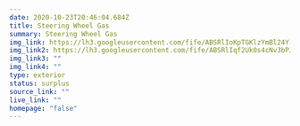 ```yaml
---
date: 2020-10-23T20:46:04.684Z
title: Steering Wheel Gas
summary: Steering Wheel Gas
img_link: https://lh3.googleusercontent.com/fife/ABSRlIoKpTGKlzYmBl24Y-RJqh5hpp6ZehmchNenMNbuRKawsGwj0-BpU9rkcqmgBtDqikZ4Z5oVzMZ2qvzw0NBxwhhIF_9pGOpIZRnH58k38uMpFl398xM_8PxjIIgrGMtWU4lWiZtv2F-cZGRAPQQsS9720y-ibQk6vbom9s7dVV2sjn5ZhK3g1quqJPccfMFU7rUUODfFWj4xd8Ci5OuCrvL7gN0MplRFzqt2hBD5_cLAADdBlZqcQIbg5yX8NnqPeb5rZI7VlrAHwysObQjd8dokOv967E53vfzG7j-dIXiRVneGlVXr9L3Go3jWNg5Vw-xkYLOBnbvle1Dpxvxn30f8IFMYJTY_RMB6SVijawPc6gBDZLQYLjqQiy4Sa9vqf_rY5jzkqncsltJiX3nBIWSktDznne8kRqysyTevPEW18j_-Y7im40hEvk0rfgw8b2xPMgE2fix_Js0xVXpHiqRj8r4unazRt6dtgR-97jShFSx3WgupBLjM0MhjwtWNfGzAFTCwICHVYUMpULkRdc9xF8WcwXdTl26_Vlvm_g6E9MG32TFunMTI12ntAEQY720uOrGptJ-fypBeUNy08B5_Nagly5zRz_CgrYni_a5bpqobslsmar8PxS_JE13N8SHijofOEf5RK76wbrFF2QU1fEiMGEPdavWCC5_Gi0vIv2jx7Wm59ylduRuHTTxCNffYJi3xeGKuxUqvTiGNaEVnD9qYyuI66w=w656-h666-ft
img_link2: https://lh3.googleusercontent.com/fife/ABSRlIqf2Uk0s4cNv3bPJ9pvpkt1dpWwFPO-4nlC3hkZn9_5jtbm0INMDM1pg-z_aSODsr5dJFzD-Yj8JXcm35EyERoKK4rg76WnucKKCOFaeEdukywFLnh_7EcSq2JUJGRWOSeKr2RJG1TdqzdfvRqA_J-jJRr1789M7oVBivUN37IRGjJTwX_qrVFJLTdLiX7JqbShVrCmr8fIHPrbyWvCmEnUHGt21uhhQjusgIG64n_k9NwzMAlJlfQhRG3NtrIKFk1IClzNvN8-mRuuDGgLbXjH6ONDkwdKVxF5MemqKfekBls30IiClCz18Mwcx2CnErynlpqYqxUUswqbj1DgkAKvrCeqzNgDSY_GBm-dGvd9XM6f6ob_u50lUzSGdnY0jN6GhKsqUJr12X2e0HmrQ0WdKhOY6LVQ6i28eI_Lg2BF5Pd7wYOjV1M0ln3F3A9jTRq6OhSOxnLiFKWlwI8T3C_ayTcDsc_2-sGxzsQI8hA_E72nqedFL0qggu2EcvtliWfE-9ZxG2uQUpcJPNguUG0UxTSiP-DEKOpL7OLKBlpcvS0pu3fP-icj_R7cxWmEs9L5aO5T7d4pX_nbXT93wgqdpMZSdRLFtniXLKCi8X2aZ2GpNsjRb8gikzIo00Dm5pLa34GUnLb8HDQ7cFAZY4-BmLqtflNbTdqnZoytyIyBGFiL11_1Nri30mXxzAgKgtmq4Wp_EcFG5GSMKItP-ZCei-F_bzjibA=w656-h666-ft
img_link3: ""
img_link4: ""
type: exterior
status: surplus
source_link: ""
live_link: ""
homepage: "false"
---
```

